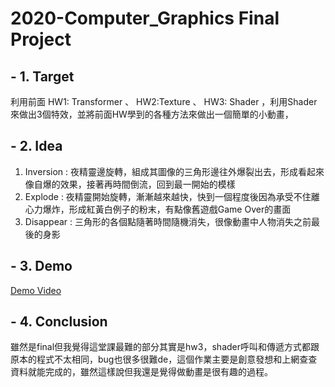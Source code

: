 # 2020-Computer_Graphics Final Project

## - 1. Target
利用前面 HW1: Transformer 、 HW2:Texture 、 HW3: Shader ，利用Shader來做出3個特效，並將前面HW學到的各種方法來做出一個簡單的小動畫，

## - 2. Idea
1. Inversion : 夜精靈邊旋轉，組成其圖像的三角形邊往外爆裂出去，形成看起來像自爆的效果，接著再時間倒流，回到最一開始的模樣  
2. Explode : 夜精靈開始旋轉，漸漸越來越快，快到一個程度後因為承受不住離心力爆炸，形成紅黃白例子的粉末，有點像舊遊戲Game Over的畫面  
3. Disappear : 三角形的各個點隨著時間隨機消失，很像動畫中人物消失之前最後的身影

## - 3. Demo

[Demo Video](https://youtu.be/zC9noUdrjmU "link")

## - 4. Conclusion
雖然是final但我覺得這堂課最難的部分其實是hw3，shader呼叫和傳遞方式都跟原本的程式不太相同，bug也很多很難de，這個作業主要是創意發想和上網查查資料就能完成的，雖然這樣說但我還是覺得做動畫是很有趣的過程。
